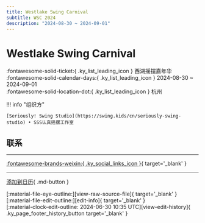 ```yaml
---
title: Westlake Swing Carnival
subtitle: WSC 2024
description: "2024-08-30 ~ 2024-09-01"
---
```


# Westlake Swing Carnival 

:fontawesome-solid-ticket:{ .ky_list_leading_icon } 西湖摇摆嘉年华  
:fontawesome-solid-calendar-days:{ .ky_list_leading_icon } 2024-08-30 ~ 2024-09-01  
:fontawesome-solid-location-dot:{ .ky_list_leading_icon } 杭州  

!!! info "组织方"

    [Seriously! Swing Studio](https://swing.kids/cn/seriously-swing-studio) • SSS认真摇摆工作室  

## 联系


---

 [:fontawesome-brands-weixin:{ .ky_social_links_icon }](https://mp.weixin.qq.com/s/LGEJMf9IcckWGncdhohFiw){ target='_blank' }

---

[添加到日历](https://swing.news/ics/zh-Hans/2024/cn/westlake-swing-carnival-2024.ics){ .md-button }

<div class="ky_page_footer" markdown>
<div class="ky_page_footer_trailing" markdown="span">
[:material-file-eye-outline:][view-raw-source-file]{ target='_blank' }
[:material-file-edit-outline:][edit-info]{ target='_blank' }
</div>
<div class="ky_page_footer_leading" markdown="span">
[:material-clock-edit-outline: 2024-06-30 10:35 UTC][view-edit-history]{ .ky_page_footer_history_button target='_blank' }
</div>
</div>

[view-raw-source-file]: https://github.com/swingdance/events/blob/main/2024/cn/westlake-swing-carnival-2024.json "查看原始源文件"
[edit-info]: https://github.com/swingdance/events/issues/new?assignees=&labels=update+event&projects=&template=03-update_entity.yml&title=%5B2024%2Fcn%5D%20Westlake%20Swing%20Carnival&region=cn&year=2024&id=westlake-swing-carnival-2024&name=Westlake%20Swing%20Carnival&org_id=seriously-swing-studio "编辑信息"

[view-edit-history]: https://github.com/swingdance/events/commits/main/2024/cn/westlake-swing-carnival-2024.json "查看编辑历史"
